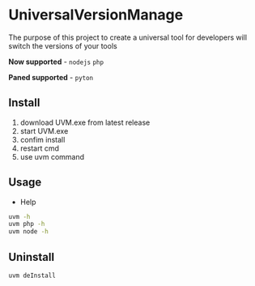 # UniversalVersionManage

The purpose of this project to create a universal tool for developers will switch the versions of your tools

**Now supported** - `nodejs` `php`

**Paned supported** - `pytоn`
## Install

1) download UVM.exe from latest release
1) start UVM.exe
2) confim install
3) restart cmd
4) use uvm command

## Usage

- Help

```bash
uvm -h 
uvm php -h 
uvm node -h 
```

## Uninstall

```bash
uvm deInstall
```